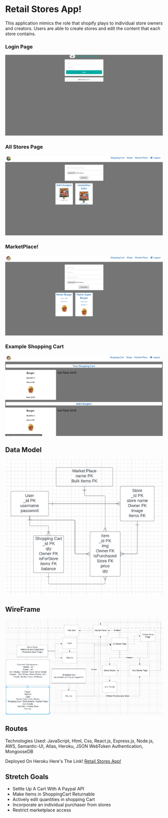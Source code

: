 <h1> Retail Stores App! </h1>

<p> This application mimics the role that shopify plays to individual store owners and creators. Users are able to create stores and edit the
content that each store contains. </p>

<h3> Login Page </h3>
<img src="ReadMePics/Login.png"
     alt="Login Page" />
<h3> All Stores Page </h3>
<img src="ReadMePics/Stores.png"
     alt="All Stores" />
<h3> MarketPlace! </h3>
 <img src="ReadMePics/MarketPlace.png"
     alt="Marketplace" />
 <h3> Example Shopping Cart </h3>
  <img src="ReadMePics/ShoppingCart.png"
     alt="Shopping Cart" />
     

<h2> Data Model </h2>
<img src="ReadMePics/ERD.png"
     alt="ERD Graph" />
<h2> WireFrame </h2> 
<img src="ReadMePics/WireFrame.png"
     alt="WireFrame" />
     
<h2> Routes </h2>
     
     
Technologies Used: JavaScript, Html, Css, React.js, Express.js, Node.js, AWS, Semantic-UI, Atlas, Heroku, JSON WebToken Authentication, MongooseDB

Deployed On Heroku
Here's The Link!
<a href="https://retail-stores-ams.herokuapp.com/"> Retail Stores App! </a>
 
<h2> Stretch Goals </h2>
<ul>
  <li>Settle Up A Cart With A Paypal API</li>
  <li>Make Items in ShoppingCart Returnable</li>
  <li>Actively edit quantities in shopping Cart</li>
  <li>Incorporate an individual purchaser from stores</li>
  <li> Restrict marketplace access </li>
</ul

